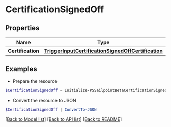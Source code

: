 # CertificationSignedOff
## Properties

Name | Type | Description | Notes
------------ | ------------- | ------------- | -------------
**Certification** | [**TriggerInputCertificationSignedOffCertification**](TriggerInputCertificationSignedOffCertification.md) |  | 

## Examples

- Prepare the resource
```powershell
$CertificationSignedOff = Initialize-PSSailpointBetaCertificationSignedOff  -Certification null
```

- Convert the resource to JSON
```powershell
$CertificationSignedOff | ConvertTo-JSON
```

[[Back to Model list]](../README.md#documentation-for-models) [[Back to API list]](../README.md#documentation-for-api-endpoints) [[Back to README]](../README.md)

